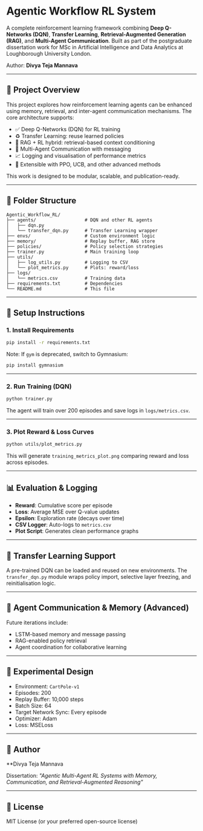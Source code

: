 # Agentic Workflow RL System

A complete reinforcement learning framework combining **Deep Q-Networks (DQN)**, **Transfer Learning**, **Retrieval-Augmented Generation (RAG)**, and **Multi-Agent Communication**. Built as part of the postgraduate dissertation work for MSc in Artificial Intelligence and Data Analytics at Loughborough University London.

Author: **Divya Teja Mannava**

---

## 🧠 Project Overview

This project explores how reinforcement learning agents can be enhanced using memory, retrieval, and inter-agent communication mechanisms. The core architecture supports:

* ✅ Deep Q-Networks (DQN) for RL training
* ♻️ Transfer Learning: reuse learned policies
* 🧠 RAG + RL hybrid: retrieval-based context conditioning
* 🔄 Multi-Agent Communication with messaging
* 📈 Logging and visualisation of performance metrics
* 🔬 Extensible with PPO, UCB, and other advanced methods

This work is designed to be modular, scalable, and publication-ready.

---

## 📂 Folder Structure

```
Agentic_Workflow_RL/
├── agents/                  # DQN and other RL agents
│   ├── dqn.py               
│   └── transfer_dqn.py      # Transfer Learning wrapper
├── envs/                    # Custom environment logic
├── memory/                  # Replay buffer, RAG store
├── policies/                # Policy selection strategies
├── trainer.py               # Main training loop
├── utils/
│   ├── log_utils.py         # Logging to CSV
│   └── plot_metrics.py      # Plots: reward/loss
├── logs/
│   └── metrics.csv          # Training data
├── requirements.txt         # Dependencies
└── README.md                # This file
```

---

## 🚀 Setup Instructions

### 1. Install Requirements

```bash
pip install -r requirements.txt
```

Note: If `gym` is deprecated, switch to Gymnasium:

```bash
pip install gymnasium
```

---

### 2. Run Training (DQN)

```bash
python trainer.py
```

The agent will train over 200 episodes and save logs in `logs/metrics.csv`.

---

### 3. Plot Reward & Loss Curves

```bash
python utils/plot_metrics.py
```

This will generate `training_metrics_plot.png` comparing reward and loss across episodes.

---

## 📊 Evaluation & Logging

* **Reward**: Cumulative score per episode
* **Loss**: Average MSE over Q-value updates
* **Epsilon**: Exploration rate (decays over time)
* **CSV Logger**: Auto-logs to `metrics.csv`
* **Plot Script**: Generates clean performance graphs

---

## 🔁 Transfer Learning Support

A pre-trained DQN can be loaded and reused on new environments. The `transfer_dqn.py` module wraps policy import, selective layer freezing, and reinitialisation logic.

---

## 🧠 Agent Communication & Memory (Advanced)

Future iterations include:

* LSTM-based memory and message passing
* RAG-enabled policy retrieval
* Agent coordination for collaborative learning

---

## 🧪 Experimental Design

* Environment: `CartPole-v1`
* Episodes: 200
* Replay Buffer: 10,000 steps
* Batch Size: 64
* Target Network Sync: Every episode
* Optimizer: Adam
* Loss: MSELoss

---

## 📌 Author

**Divya Teja Mannava

Dissertation: *"Agentic Multi-Agent RL Systems with Memory, Communication, and Retrieval-Augmented Reasoning"*

---

## 📃 License

MIT License (or your preferred open-source license)
